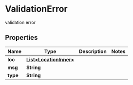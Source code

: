 

# ValidationError

validation error

## Properties

| Name | Type | Description | Notes |
|------------ | ------------- | ------------- | -------------|
|**loc** | [**List&lt;LocationInner&gt;**](LocationInner.md) |  |  |
|**msg** | **String** |  |  |
|**type** | **String** |  |  |



